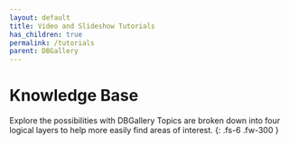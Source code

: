 ```yaml
---
layout: default
title: Video and Slideshow Tutorials
has_children: true
permalink: /tutorials
parent: DBGallery
---
```


# Knowledge Base

Explore the possibilities with DBGallery
Topics are broken down into four logical layers to help more easily find areas of interest.
{: .fs-6 .fw-300 }

